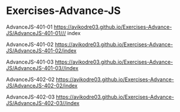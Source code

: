 # Exercises-Advance-JS

AdvanceJS-401-01
https://avikodre03.github.io/Exercises-Advance-JS/AdvanceJS-401-01///
index

AdvanceJS-401-02
https://avikodre03.github.io/Exercises-Advance-JS/AdvanceJS-401-02/index

AdvanceJS-401-03
https://avikodre03.github.io/Exercises-Advance-JS/AdvanceJS-401-03//index

AdvanceJS-402-02
https://avikodre03.github.io/Exercises-Advance-JS/AdvanceJS-402-02/index

AdvanceJS-402-03
https://avikodre03.github.io/Exercises-Advance-JS/AdvanceJS-402-03//index
